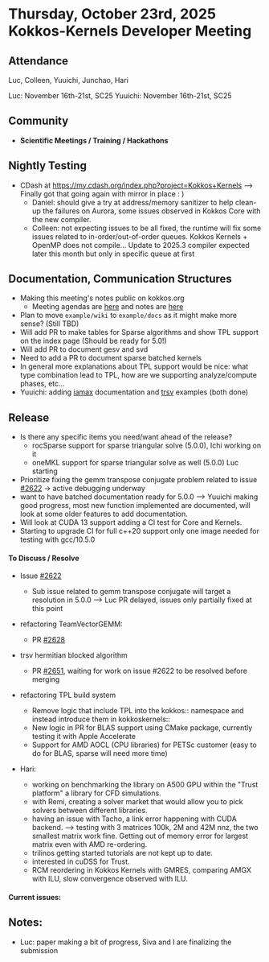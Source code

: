# Thursday, October 23rd, 2025 Kokkos-Kernels Developer Meeting

## Attendance
Luc, Colleen, Yuuichi, Junchao, Hari

Luc: November 16th-21st, SC25
Yuuichi: November 16th-21st, SC25


## Community
  
- **Scientific Meetings / Training / Hackathons**

## Nightly Testing

  - CDash at https://my.cdash.org/index.php?project=Kokkos+Kernels --> Finally got that going again with mirror in place : )
    - Daniel: should give a try at address/memory sanitizer to help clean-up the failures on Aurora, some issues observed in Kokkos Core with the new compiler.
    - Colleen: not expecting issues to be all fixed, the runtime will fix some issues related to in-order/out-of-order queues. Kokkos Kernels + OpenMP does not compile... Update to 2025.3 compiler expected later this month but only in specific queue at first

## Documentation, Communication Structures

  - Making this meeting's notes public on kokkos.org
    - Meeting agendas are [here](github.com/kokkos/development/meeting_notes/kokkos_kernels_devs/notes) and notes are [here](github.com/kokkos/development/meeting_notes/kokkos_kernels_devs/notes)
  - Plan to move `example/wiki` to `example/docs` as it might make more sense? (Still TBD)
  - Will add PR to make tables for Sparse algorithms and show TPL support on the index page (Should be ready for 5.0!)
  - Will add PR to document gesv and svd
  - Need to add a PR to document sparse batched kernels
  - In general more explanations about TPL support would be nice: what type combination lead to TPL, how are we supporting analyze/compute phases, etc...
  - Yuuichi: adding [iamax](https://github.com/kokkos/kokkos-kernels/pull/2804) documentation and [trsv](https://github.com/kokkos/kokkos-kernels/pull/2830) examples (both done)

## Release

- Is there any specific items you need/want ahead of the release?
  - rocSparse support for sparse triangular solve (5.0.0), Ichi working on it
  - oneMKL support for sparse triangular solve as well (5.0.0) Luc starting
- Prioritize fixing the gemm transpose conjugate problem related to issue [#2622](https://github.com/kokkos/kokkos-kernels/issues/2622) -> active debugging underway
- want to have batched documentation ready for 5.0.0 --> Yuuichi making good progress, most new function implemented are documented, will look at some older features to add documentation.
- Will look at CUDA 13 support adding a CI test for Core and Kernels.
- Starting to upgrade CI for full c++20 support only one image needed for testing with gcc/10.5.0

#### To Discuss / Resolve

- Issue [#2622](https://github.com/kokkos/kokkos-kernels/issues/2622)
  - Sub issue related to gemm transpose conjugate will target a resolution in 5.0.0 --> Luc PR delayed, issues only partially fixed at this point

- refactoring TeamVectorGEMM:
  - PR [#2628](https://github.com/kokkos/kokkos-kernels/pull/2628)

- trsv hermitian blocked algorithm
  - PR [#2651](https://github.com/kokkos/kokkos-kernels/pull/2651), waiting for work on issue #2622 to be resolved before merging

- refactoring TPL build system
  - Remove logic that include TPL into the kokkos:: namespace and instead introduce them in kokkoskernels::
  - New logic in PR for BLAS support using CMake package, currently testing it with Apple Accelerate
  - Support for AMD AOCL (CPU libraries) for PETSc customer (easy to do for BLAS, sparse will need more time)

- Hari:
  - working on benchmarking the library on A500 GPU within the "Trust platform" a library for CFD simulations.
  - with Remi, creating a solver market that would allow you to pick solvers between different libraries.
  - having an issue with Tacho, a link error happening with CUDA backend. --> testing with 3 matrices 100k, 2M and 42M nnz, the two smallest matrix work fine. Getting out of memory error for largest matrix even with AMD re-ordering.
  - trilinos getting started tutorials are not kept up to date.
  - interested in cuDSS for Trust.
  - RCM reordering in Kokkos Kernels with GMRES, comparing AMGX with ILU, slow convergence observed with ILU.

#### Current issues:


## Notes:

 - Luc: paper making a bit of progress, Siva and I are finalizing the submission